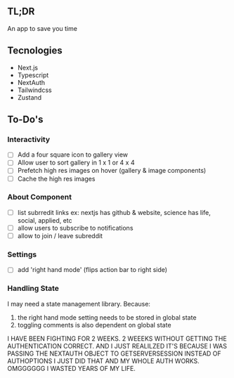 ## TL;DR

An app to save you time

## Tecnologies

- Next.js
- Typescript
- NextAuth
- Tailwindcss
- Zustand

## To-Do's

### Interactivity

- [ ] Add a four square icon to gallery view
- [ ] Allow user to sort gallery in 1 x 1 or 4 x 4
- [ ] Prefetch high res images on hover (gallery & image components)
- [ ] Cache the high res images

### About Component

- [ ] list subrredit links ex: nextjs has github & website, science has life, social, applied, etc
- [ ] allow users to subscribe to notifications
- [ ] allow to join / leave subreddit

### Settings

- [ ] add 'right hand mode' (flips action bar to right side)

### Handling State

I may need a state management library. Because:
1) the right hand mode setting needs to be stored in global state
2) toggling comments is also dependent on global state

I HAVE BEEN FIGHTING FOR 2 WEEKS. 2 WEEEKS WITHOUT GETTING THE AUTHENTICATION CORRECT. AND I JUST REALILZED IT'S BECAUSE I WAS PASSING THE NEXTAUTH OBJECT TO GETSERVERSESSION INSTEAD OF AUTHOPTIONS I JUST DID THAT AND MY WHOLE AUTH WORKS. OMGGGGGG I WASTED YEARS OF MY LIFE.
